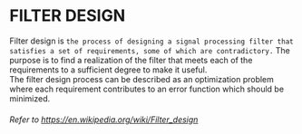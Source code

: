 # FILTER DESIGN  
Filter design is ```the process of designing a signal processing filter that satisfies a set of requirements, some of which are contradictory.```
The purpose is to find a realization of the filter that meets each of the requirements to a sufficient degree to make it useful.  
The filter design process can be described as an optimization problem where each requirement contributes to an error function which should be minimized.



###### Refer to https://en.wikipedia.org/wiki/Filter_design